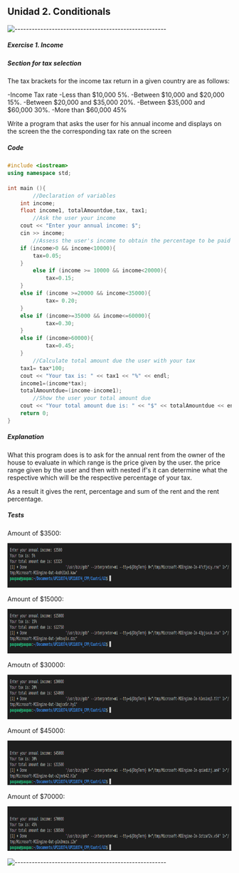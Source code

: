 ## Unidad 2. Conditionals

![-----------------------------------------------------](https://raw.githubusercontent.com/andreasbm/readme/master/assets/lines/rainbow.png)

##### Exercise 1. Income

##### Section for tax selection

The tax brackets for the income tax return in a given country are as follows:

   -Income Tax rate
   -Less than $10,000 5%.
   -Between $10,000 and $20,000 15%.
   -Between $20,000 and $35,000 20%.
   -Between $35,000 and $60,000 30%.
   -More than $60,000 45% 

Write a program that asks the user for his annual income and displays on the screen the 
the corresponding tax rate on the screen

##### Code

```c++
#include <iostream>
using namespace std;

int main (){
        //Declaration of variables
    int income;
    float income1, totalAmountdue,tax, tax1;
        //Ask the user your income
    cout << "Enter your annual income: $"; 
    cin >> income;
        //Assess the user's income to obtain the percentage to be paid
    if (income>0 && income<10000){
        tax=0.05;
    }
        else if (income >= 10000 && income<20000){
            tax=0.15;
    }
    else if (income >=20000 && income<35000){
            tax= 0.20;
    }
    else if (income>=35000 && income<=60000){
            tax=0.30;
    }
    else if (income>60000){
            tax=0.45;
    }
        //Calculate total amount due the user with your tax
    tax1= tax*100;
    cout << "Your tax is: " << tax1 << "%" << endl;
    income1=(income*tax);
    totalAmountdue=(income-income1);
        //Show the user your total amount due
    cout << "Your total amount due is: " << "$" << totalAmountdue << endl;
    return 0;
}
```

##### Explanation

What this program does is to ask for the annual rent from the owner of the house to evaluate in which range is the price given by the user. 
the price range given by the user and then with nested if's it can determine what the respective 
which will be the respective percentage of your tax.

As a result it gives the rent, percentage and sum of the rent and the rent percentage.

##### Tests 

Amount of $3500:

<img alt="c++" height="100" src="/imagenes/prueba1.png"/>

Amount of $15000:

<img alt="c++" height="100" src="/imagenes/prueba2.png"/>

Amoutn of $30000:

<img alt="c++" height="100" src="/imagenes/prueba3.png"/>

Amount of $45000:

<img alt="c++" height="100" src="/imagenes/prueba4.png"/>

Amount of $70000:

<img alt="c++" height="100" src="/imagenes/prueba5.png"/>

![-----------------------------------------------------](https://raw.githubusercontent.com/andreasbm/readme/master/assets/lines/rainbow.png)
